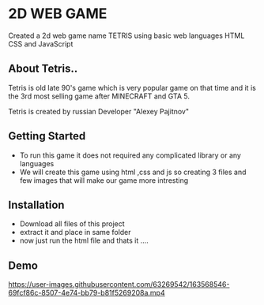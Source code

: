 
# 2D WEB GAME

Created a 2d web game name TETRIS using basic web languages
HTML CSS and JavaScript 

## About Tetris..
Tetris is old late 90's game which is very popular game on that time 
and it is the 3rd most selling game after MINECRAFT and GTA 5. 

Tetris is created by russian Developer "Alexey Pajitnov"
## Getting Started
* To run this game it does not required any complicated library or any languages 
* We will create this game using html ,css and js so creating 3 files and few images that will make our game more intresting


## Installation


* Download all files of this project 
* extract it and place in same folder 
* now just run the html file and thats it ....
    
## Demo

https://user-images.githubusercontent.com/63269542/163568546-69fcf86c-8507-4e74-bb79-b81f5269208a.mp4




